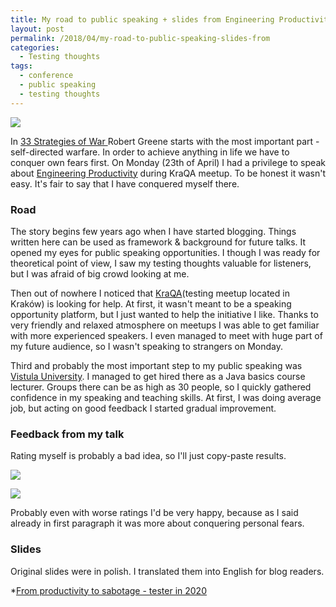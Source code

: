 ```yaml
---
title: My road to public speaking + slides from Engineering Productivity talk
layout: post
permalink: /2018/04/my-road-to-public-speaking-slides-from
categories:
  - Testing thoughts
tags:
  - conference
  - public speaking
  - testing thoughts 
---
```


![](/images/blog/microphone-298587_1280.jpg)

In [33 Strategies of War ](https://www.amazon.com/Strategies-War-Joost-Elffers-Books/dp/0143112783)Robert Greene starts
with the most important part - self-directed warfare. In order to achieve anything in life we have to conquer own fears
first. On Monday (23th of April) I had a privilege to speak
about [Engineering Productivity](https://www.awesome-testing.com/2017/07/testops-5-engineering-productivity.html) during
KraQA meetup. To be honest it wasn't easy. It's fair to say that I have conquered myself there.

### Road

The story begins few years ago when I have started blogging. Things written here can be used as framework & background
for future talks. It opened my eyes for public speaking opportunities. I though I was ready for theoretical point of
view, I saw my testing thoughts valuable for listeners, but I was afraid of big crowd looking at me.

Then out of nowhere I noticed that [KraQA](https://www.meetup.com/KraQA-pl/)(testing meetup located in Kraków) is
looking for help. At first, it wasn't meant to be a speaking opportunity platform, but I just wanted to help the
initiative I like. Thanks to very friendly and relaxed atmosphere on meetups I was able to get familiar with more
experienced speakers. I even managed to meet with huge part of my future audience, so I wasn't speaking to strangers on
Monday.

Third and probably the most important step to my public speaking
was [Vistula University](http://www.vistula.edu.pl/kierunki-studiow/kontynuacja-edukacji/studia-podyplomowe/informatyka/testowanie-oprogramowania/).
I managed to get hired there as a Java basics course lecturer. Groups there can be as high as 30 people, so I quickly
gathered confidence in my speaking and teaching skills. At first, I was doing average job, but acting on good feedback I
started gradual improvement.

### Feedback from my talk

Rating myself is probably a bad idea, so I'll just copy-paste results.

![](/images/blog/knowledge.PNG)

![](/images/blog/presenting.PNG)

Probably even with worse ratings I'd be very happy, because as I said already in first paragraph it was more about
conquering personal fears.

### Slides

Original slides were in polish. I translated them into English for blog readers.

*[From productivity to sabotage - tester in 2020](https://www.slideshare.net/SlawomirRadzyminski/from-productivity-to-sabotage "From productivity to sabotage")
